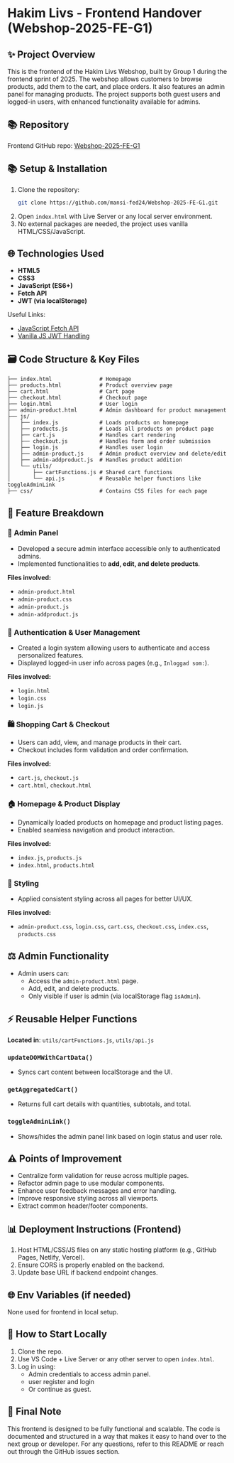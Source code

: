 # Hakim Livs - Frontend Handover (Webshop-2025-FE-G1)

## ✨ Project Overview

This is the frontend of the Hakim Livs Webshop, built by Group 1 during the frontend sprint of 2025. The webshop allows customers to browse products, add them to the cart, and place orders. It also features an admin panel for managing products. The project supports both guest users and logged-in users, with enhanced functionality available for admins.

## 📚 Repository

Frontend GitHub repo: [Webshop-2025-FE-G1](https://github.com/mansi-fed24/Webshop-2025-FE-G1.git)

## 📚 Setup & Installation

1. Clone the repository:
   ```bash
   git clone https://github.com/mansi-fed24/Webshop-2025-FE-G1.git
   ```
2. Open `index.html` with Live Server or any local server environment.
3. No external packages are needed, the project uses vanilla HTML/CSS/JavaScript.

## 🌐 Technologies Used

- **HTML5**
- **CSS3**
- **JavaScript (ES6+)**
- **Fetch API**
- **JWT (via localStorage)**

Useful Links:

- [JavaScript Fetch API](https://developer.mozilla.org/en-US/docs/Web/API/Fetch_API)
- [Vanilla JS JWT Handling](https://jwt.io/introduction)

## 🗃️ Code Structure & Key Files

```
├── index.html               # Homepage
├── products.html            # Product overview page
├── cart.html                # Cart page
├── checkout.html            # Checkout page
├── login.html               # User login
├── admin-product.html       # Admin dashboard for product management
├── js/
│   ├── index.js             # Loads products on homepage
│   ├── products.js          # Loads all products on product page
│   ├── cart.js              # Handles cart rendering
│   ├── checkout.js          # Handles form and order submission
│   ├── login.js             # Handles user login
│   ├── admin-product.js     # Admin product overview and delete/edit
│   ├── admin-addproduct.js  # Handles product addition
│   └── utils/
│       ├── cartFunctions.js # Shared cart functions
│       └── api.js           # Reusable helper functions like toggleAdminLink
├── css/                     # Contains CSS files for each page
```

## 🔧 Feature Breakdown

### 🔐 Admin Panel
- Developed a secure admin interface accessible only to authenticated admins.
- Implemented functionalities to **add, edit, and delete products**.

**Files involved:**
- `admin-product.html`
- `admin-product.css`
- `admin-product.js`
- `admin-addproduct.js`

### 👤 Authentication & User Management
- Created a login system allowing users to authenticate and access personalized features.
- Displayed logged-in user info across pages (e.g., `Inloggad som:`).

**Files involved:**
- `login.html`
- `login.css`
- `login.js`

### 🛍️ Shopping Cart & Checkout
- Users can add, view, and manage products in their cart.
- Checkout includes form validation and order confirmation.

**Files involved:**
- `cart.js`, `checkout.js`
- `cart.html`, `checkout.html`

### 🏠 Homepage & Product Display
- Dynamically loaded products on homepage and product listing pages.
- Enabled seamless navigation and product interaction.

**Files involved:**
- `index.js`, `products.js`
- `index.html`, `products.html`

### 🎨 Styling
- Applied consistent styling across all pages for better UI/UX.

**Files involved:**
- `admin-product.css`, `login.css`, `cart.css`, `checkout.css`, `index.css`, `products.css`

## ⚖️ Admin Functionality

- Admin users can:
  - Access the `admin-product.html` page.
  - Add, edit, and delete products.
  - Only visible if user is admin (via localStorage flag `isAdmin`).

## ⚡ Reusable Helper Functions

**Located in**: `utils/cartFunctions.js`, `utils/api.js`

### `updateDOMWithCartData()`
- Syncs cart content between localStorage and the UI.

### `getAggregatedCart()`
- Returns full cart details with quantities, subtotals, and total.

### `toggleAdminLink()`
- Shows/hides the admin panel link based on login status and user role.

## ⚠ Points of Improvement

- Centralize form validation for reuse across multiple pages.
- Refactor admin page to use modular components.
- Enhance user feedback messages and error handling.
- Improve responsive styling across all viewports.
- Extract common header/footer components.

## 📊 Deployment Instructions (Frontend)

1. Host HTML/CSS/JS files on any static hosting platform (e.g., GitHub Pages, Netlify, Vercel).
2. Ensure CORS is properly enabled on the backend.
3. Update base URL if backend endpoint changes.

## 🌐 Env Variables (if needed)

None used for frontend in local setup.

## 🚀 How to Start Locally

1. Clone the repo.
2. Use VS Code + Live Server or any other server to open `index.html`.
3. Log in using:
   - Admin credentials to access admin panel.
   - user register and login 
   - Or continue as guest.

## 📅 Final Note

This frontend is designed to be fully functional and scalable. The code is documented and structured in a way that makes it easy to hand over to the next group or developer. For any questions, refer to this README or reach out through the GitHub issues section.
